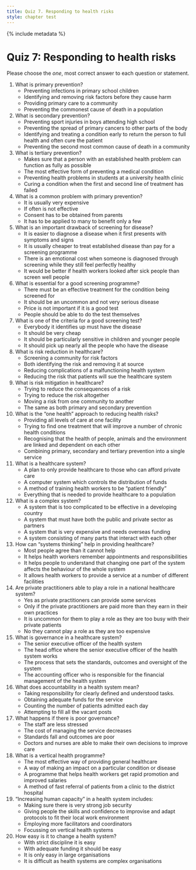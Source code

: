 ```yaml
---
title: Quiz 7. Responding to health risks
style: chapter test
---
```


{% include metadata %}

# Quiz 7: Responding to health risks

Please choose the *one*, most correct answer to each question or statement.

1.	What is primary prevention?
	- 	Preventing infections in primary school children
	+	Identifying and removing risk factors before they cause harm
	- 	Providing primary care to a community
	- 	Preventing the commonest cause of death in a population
2.	What is secondary prevention?
	-  	Preventing sport injuries in boys attending high school
	- 	Preventing the spread of primary cancers to other parts of the body
	+	Identifying and treating a condition early to return the person to full health and often cure the patient
	- 	Preventing the second most common cause of death in a community
3.	What is tertiary prevention?
	+	Makes sure that a person with an established health problem can function as fully as possible
	- 	The most effective form of preventing a medical condition
	- 	Preventing health problems in students at a university health clinic
	- 	Curing a condition when the first and second line of treatment has failed
4.	What is a common problem with primary prevention?
	-	It is usually very expensive
	- 	If often is not effective
	- 	Consent has to be obtained from parents
	+	It has to be applied to many to benefit only a few
5.	What is an important drawback of screening for disease?
	- 	It is easier to diagnose a disease when it first presents with symptoms and signs
	- 	It is usually cheaper to treat established disease than pay for a screening programme
	+	There is an emotional cost when someone is diagnosed through screening while they still feel perfectly healthy
	- 	It would be better if health workers looked after sick people than screen well people
6.	What is essential for a good screening programme?
	+	There must be an effective treatment for the condition being screened for
	- 	It should be an uncommon and not very serious disease
	- 	Price is not important if it is a good test
	- 	People should be able to do the test themselves
7.	What is one of the criteria for a good screening test?
	- 	Everybody it identifies up must have the disease 
	- 	It should be very cheap
	-	It should be particularly sensitive in children and younger people
	+	It should pick up nearly all the people who have the disease
8.	What is risk reduction in healthcare?
	- 	Screening a community for risk factors
	+	Both identifying the risk and removing it at source
	- 	Reducing complications of a malfunctioning health system
	- 	Reducing the risk that patients will sue the healthcare system
9.	What is risk mitigation in healthcare?
	+	Trying to reduce the consequences of a risk
	- 	Trying to reduce the risk altogether
	- 	Moving a risk from one community to another
	- 	The same as both primary and secondary prevention
10.	What is the “one health” approach to reducing health risks?
	- 	Providing all levels of care at one facility
	- 	Trying to find one treatment that will improve a number of chronic health conditions
	+	Recognising that the health of people, animals and the environment are linked and dependent on each other
	- 	Combining primary, secondary and tertiary prevention into a single service
11.	What is a healthcare system?
	- 	A plan to only provide healthcare to those who can afford private care
	- 	A computer system which controls the distribution of funds
	- 	A method of training health workers to be “patient friendly”
	+	Everything that is needed to provide healthcare to a population
12.	What is a complex system?
	- 	A system that is too complicated to be effective in a developing country
	- 	A system that must have both the public and private sector as partners
	- 	A system that is very expensive and needs overseas funding
	+	A system consisting of many parts that interact with each other
13.	How can “systems thinking” help in providing healthcare?
	- 	Most people agree than it cannot help
	- 	It helps health workers remember appointments and responsibilities
	+	It helps people to understand that changing one part of the system affects the behaviour of the whole system
	- 	It allows health workers to provide a service at a number of different facilities
14.	Are private practitioners able to play a role in a national healthcare system?
	+	Yes as private practitioners can provide some services
	- 	Only if the private practitioners are paid more than they earn in their own practices
	- 	It is uncommon for them to play a role as they are too busy with their private patients
	- 	No they cannot play a role as they are too expensive
15.	What is governance in a healthcare system?
	- 	The senior executive officer of the health system
	- 	The head office where the senior executive officer of the health system works
	+	The process that sets the standards, outcomes and oversight of the system
	- 	The accounting officer who is responsible for the financial management of the health system
16.	What does accountability in a health system mean?
	+	Taking responsibility for clearly defined and understood tasks.
	- 	Obtaining adequate funds for the service
	- 	Counting the number of patients admitted each day
	- 	Attempting to fill all the vacant posts
17.	What happens if there is poor governance?
	- 	The staff are less stressed
	- 	The cost of managing the service decreases
	+	Standards fall and outcomes are poor
	- 	Doctors and nurses are able to make their own decisions to improve care
18.	What is a vertical health programme?
	- 	The most effective way of providing general healthcare
	+	A way of making an impact on a particular condition or disease
	- 	A programme that helps health workers get rapid promotion and improved salaries
	- 	A method of fast referral of patients from a clinic to the district hospital
19. “Increasing human capacity” in a health system includes:
	- 	Making sure there is very strong job security
	+	Giving people the skills and confidence to improvise and adapt protocols to fit their local work environment
	- 	Employing more facilitators and coordinators
	- 	Focussing on vertical health systems
20.	How easy is it to change a health system?
	- 	With strict discipline it is easy
	- 	With adequate funding it should be easy
	- 	It is only easy in large organisations
	+	It is difficult as health systems are complex organisations